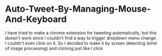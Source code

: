 # Auto-Tweet-By-Managing-Mouse-And-Keyboard

I have tried to make a chrome extension for tweeting automatically, but this doesn't work since I couldn't find a way to trigger dropdown menu change. I couldn't even click on it. So I decided to make it by screen detecting (kind of image processing) and clicking just like I click
